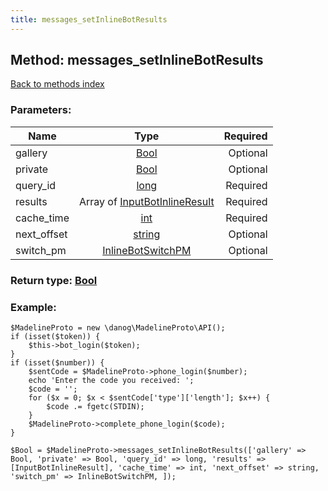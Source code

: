 ```yaml
---
title: messages_setInlineBotResults
---
```

## Method: messages\_setInlineBotResults  
[Back to methods index](index.md)


### Parameters:

| Name     |    Type       | Required |
|----------|:-------------:|---------:|
|gallery|[Bool](../types/Bool.md) | Optional|
|private|[Bool](../types/Bool.md) | Optional|
|query\_id|[long](../types/long.md) | Required|
|results|Array of [InputBotInlineResult](../types/InputBotInlineResult.md) | Required|
|cache\_time|[int](../types/int.md) | Required|
|next\_offset|[string](../types/string.md) | Optional|
|switch\_pm|[InlineBotSwitchPM](../types/InlineBotSwitchPM.md) | Optional|


### Return type: [Bool](../types/Bool.md)

### Example:


```
$MadelineProto = new \danog\MadelineProto\API();
if (isset($token)) {
    $this->bot_login($token);
}
if (isset($number)) {
    $sentCode = $MadelineProto->phone_login($number);
    echo 'Enter the code you received: ';
    $code = '';
    for ($x = 0; $x < $sentCode['type']['length']; $x++) {
        $code .= fgetc(STDIN);
    }
    $MadelineProto->complete_phone_login($code);
}

$Bool = $MadelineProto->messages_setInlineBotResults(['gallery' => Bool, 'private' => Bool, 'query_id' => long, 'results' => [InputBotInlineResult], 'cache_time' => int, 'next_offset' => string, 'switch_pm' => InlineBotSwitchPM, ]);
```